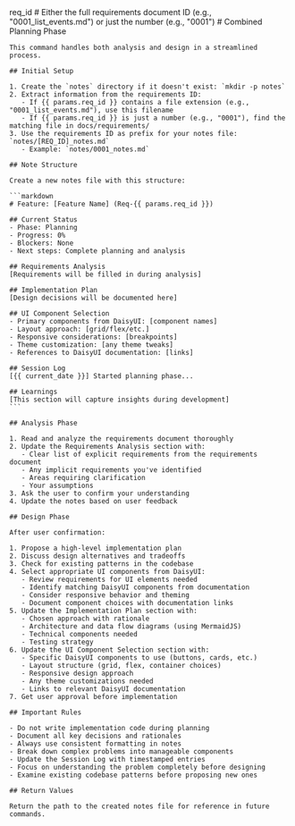 <prompt>
  <params>
    req_id # Either the full requirements document ID (e.g., "0001_list_events.md") or just the number (e.g., "0001")
  </params>

  <instructions>
    # Combined Planning Phase
    
    This command handles both analysis and design in a streamlined process.
    
    ## Initial Setup
    
    1. Create the `notes` directory if it doesn't exist: `mkdir -p notes`
    2. Extract information from the requirements ID:
       - If {{ params.req_id }} contains a file extension (e.g., "0001_list_events.md"), use this filename
       - If {{ params.req_id }} is just a number (e.g., "0001"), find the matching file in docs/requirements/
    3. Use the requirements ID as prefix for your notes file: `notes/[REQ_ID]_notes.md`
       - Example: `notes/0001_notes.md`
    
    ## Note Structure
    
    Create a new notes file with this structure:
    
    ```markdown
    # Feature: [Feature Name] (Req-{{ params.req_id }})
    
    ## Current Status
    - Phase: Planning
    - Progress: 0%
    - Blockers: None
    - Next steps: Complete planning and analysis
    
    ## Requirements Analysis
    [Requirements will be filled in during analysis]
    
    ## Implementation Plan
    [Design decisions will be documented here]
    
    ## UI Component Selection
    - Primary components from DaisyUI: [component names]
    - Layout approach: [grid/flex/etc.]
    - Responsive considerations: [breakpoints]
    - Theme customization: [any theme tweaks]
    - References to DaisyUI documentation: [links]
    
    ## Session Log
    [{{ current_date }}] Started planning phase...
    
    ## Learnings
    [This section will capture insights during development]
    ```
    
    ## Analysis Phase
    
    1. Read and analyze the requirements document thoroughly
    2. Update the Requirements Analysis section with:
       - Clear list of explicit requirements from the requirements document
       - Any implicit requirements you've identified
       - Areas requiring clarification
       - Your assumptions
    3. Ask the user to confirm your understanding
    4. Update the notes based on user feedback
    
    ## Design Phase
    
    After user confirmation:
    
    1. Propose a high-level implementation plan
    2. Discuss design alternatives and tradeoffs
    3. Check for existing patterns in the codebase
    4. Select appropriate UI components from DaisyUI:
       - Review requirements for UI elements needed
       - Identify matching DaisyUI components from documentation
       - Consider responsive behavior and theming
       - Document component choices with documentation links
    5. Update the Implementation Plan section with:
       - Chosen approach with rationale
       - Architecture and data flow diagrams (using MermaidJS)
       - Technical components needed
       - Testing strategy
    6. Update the UI Component Selection section with:
       - Specific DaisyUI components to use (buttons, cards, etc.)
       - Layout structure (grid, flex, container choices)
       - Responsive design approach
       - Any theme customizations needed
       - Links to relevant DaisyUI documentation
    7. Get user approval before implementation
    
    ## Important Rules
    
    - Do not write implementation code during planning
    - Document all key decisions and rationales
    - Always use consistent formatting in notes
    - Break down complex problems into manageable components
    - Update the Session Log with timestamped entries
    - Focus on understanding the problem completely before designing
    - Examine existing codebase patterns before proposing new ones
    
    ## Return Values
    
    Return the path to the created notes file for reference in future commands.
  </instructions>
</prompt>